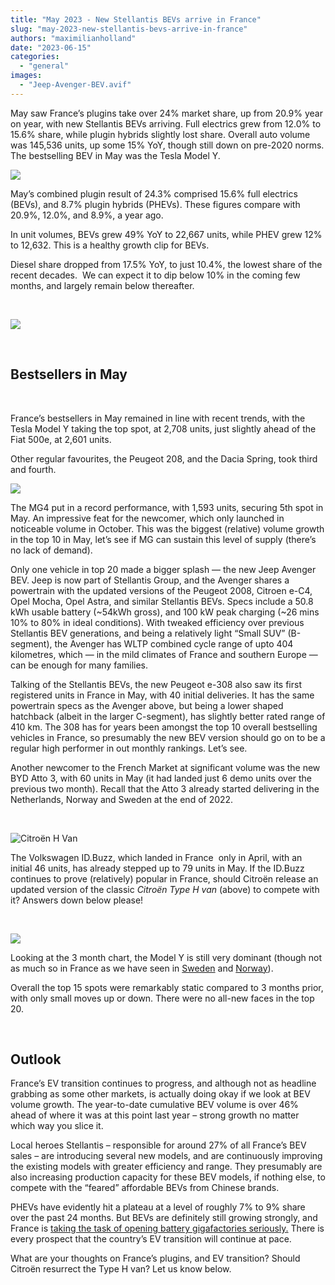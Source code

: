 ```yaml
---
title: "May 2023 - New Stellantis BEVs arrive in France"
slug: "may-2023-new-stellantis-bevs-arrive-in-france"
authors: "maximilianholland"
date: "2023-06-15"
categories: 
  - "general"
images: 
  - "Jeep-Avenger-BEV.avif"
---
```


May saw France’s plugins take over 24% market share, up from 20.9% year on year, with new Stellantis BEVs arriving. Full electrics grew from 12.0% to 15.6% share, while plugin hybrids slightly lost share. Overall auto volume was 145,536 units, up some 15% YoY, though still down on pre-2020 norms. The bestselling BEV in May was the Tesla Model Y.

![](images/May-2023-France-Passenger-Auto-Registrations.avif)

May’s combined plugin result of 24.3% comprised 15.6% full electrics (BEVs), and 8.7% plugin hybrids (PHEVs). These figures compare with 20.9%, 12.0%, and 8.9%, a year ago.

In unit volumes, BEVs grew 49% YoY to 22,667 units, while PHEV grew 12% to 12,632. This is a healthy growth clip for BEVs.

Diesel share dropped from 17.5% YoY, to just 10.4%, the lowest share of the recent decades.  We can expect it to dip below 10% in the coming few months, and largely remain below thereafter.

 

![](images/May-2023-France-Monthly-Powertrain-Market-Share.avif)

 

## Bestsellers in May

 

France’s bestsellers in May remained in line with recent trends, with the Tesla Model Y taking the top spot, at 2,708 units, just slightly ahead of the Fiat 500e, at 2,601 units.

Other regular favourites, the Peugeot 208, and the Dacia Spring, took third and fourth.

![](images/France-BEVs-May-2023.avif)

The MG4 put in a record performance, with 1,593 units, securing 5th spot in May. An impressive feat for the newcomer, which only launched in noticeable volume in October. This was the biggest (relative) volume growth in the top 10 in May, let’s see if MG can sustain this level of supply (there’s no lack of demand).

Only one vehicle in top 20 made a bigger splash — the new Jeep Avenger BEV. Jeep is now part of Stellantis Group, and the Avenger shares a powertrain with the updated versions of the Peugeot 2008, Citroen e-C4, Opel Mocha, Opel Astra, and similar Stellantis BEVs. Specs include a 50.8 kWh usable battery (~54kWh gross), and 100 kW peak charging (~26 mins 10% to 80% in ideal conditions). With tweaked efficiency over previous Stellantis BEV generations, and being a relatively light “Small SUV” (B-segment), the Avenger has WLTP combined cycle range of upto 404 kilometres, which — in the mild climates of France and southern Europe — can be enough for many families.

Talking of the Stellantis BEVs, the new Peugeot e-308 also saw its first registered units in France in May, with 40 initial deliveries. It has the same powertrain specs as the Avenger above, but being a lower shaped hatchback (albeit in the larger C-segment), has slightly better rated range of 410 km. The 308 has for years been amongst the top 10 overall bestselling vehicles in France, so presumably the new BEV version should go on to be a regular high performer in out monthly rankings. Let’s see.

Another newcomer to the French Market at significant volume was the new BYD Atto 3, with 60 units in May (it had landed just 6 demo units over the previous two month). Recall that the Atto 3 already started delivering in the Netherlands, Norway and Sweden at the end of 2022.

 

![Citroën H Van](images/Citroen-H-Van.avif)

The Volkswagen ID.Buzz, which landed in France  only in April, with an initial 46 units, has already stepped up to 79 units in May. If the ID.Buzz continues to prove (relatively) popular in France, should Citroën release an updated version of the classic _Citroën Type H van_ (above) to compete with it? Answers down below please!

 

![](images/France-BEVs-May-23-Trailing-Qtr.avif)

Looking at the 3 month chart, the Model Y is still very dominant (though not as much so in France as we have seen in [Sweden](/2023/06/14/may-2023-tesla-model-y-conquers-sweden/) and [Norway](/2023/06/12/may-2023-tesla-still-dominates-the-norwegian-ev-market/)).

Overall the top 15 spots were remarkably static compared to 3 months prior, with only small moves up or down. There were no all-new faces in the top 20.

 

## Outlook

France’s EV transition continues to progress, and although not as headline grabbing as some other markets, is actually doing okay if we look at BEV volume growth. The year-to-date cumulative BEV volume is over 46% ahead of where it was at this point last year – strong growth no matter which way you slice it.

Local heroes Stellantis – responsible for around 27% of all France’s BEV sales – are introducing several new models, and are continuously improving the existing models with greater efficiency and range. They presumably are also increasing production capacity for these BEV models, if nothing else, to compete with the “feared” affordable BEVs from Chinese brands.

PHEVs have evidently hit a plateau at a level of roughly 7% to 9% share over the past 24 months. But BEVs are definitely still growing strongly, and France is [taking the task of opening battery gigafactories seriously.](https://www.france24.com/en/environment/20230530-france-to-open-first-electric-car-battery-factory-in-reindustrialisation-push) There is every prospect that the country’s EV transition will continue at pace.

What are your thoughts on France’s plugins, and EV transition? Should Citroën resurrect the Type H van? Let us know below.
